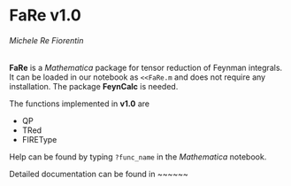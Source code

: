 # FaRe v1.0 #
###### Michele Re Fiorentin

**FaRe** is a *Mathematica* package for tensor reduction of Feynman integrals.
It can be loaded in our notebook as `<<FaRe.m` and does not require any installation.
The package **FeynCalc** is needed.

The functions implemented in **v1.0** are
* QP
* TRed
* FIREType

Help can be found by typing `?func_name` in the *Mathematica* notebook.

Detailed documentation can be found in ~~~~~~
